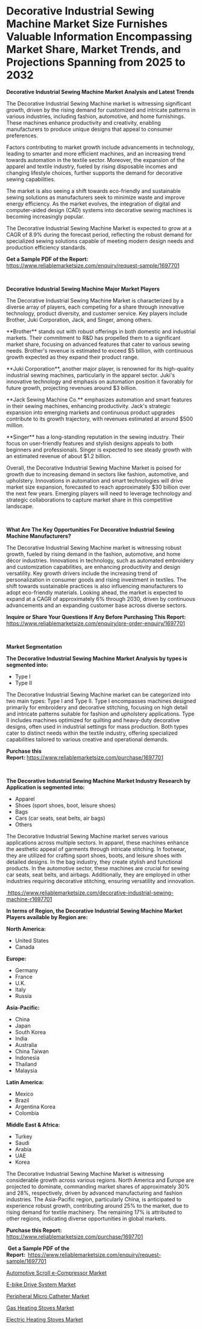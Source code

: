 <p><h1>Decorative Industrial Sewing Machine Market Size Furnishes Valuable Information Encompassing Market Share, Market Trends, and Projections Spanning from 2025 to 2032</h1></p><p><strong>Decorative Industrial Sewing Machine Market Analysis and Latest Trends</strong></p>
<p><p>The Decorative Industrial Sewing Machine market is witnessing significant growth, driven by the rising demand for customized and intricate patterns in various industries, including fashion, automotive, and home furnishings. These machines enhance productivity and creativity, enabling manufacturers to produce unique designs that appeal to consumer preferences. </p><p>Factors contributing to market growth include advancements in technology, leading to smarter and more efficient machines, and an increasing trend towards automation in the textile sector. Moreover, the expansion of the apparel and textile industry, fueled by rising disposable incomes and changing lifestyle choices, further supports the demand for decorative sewing capabilities.</p><p>The market is also seeing a shift towards eco-friendly and sustainable sewing solutions as manufacturers seek to minimize waste and improve energy efficiency. As the market evolves, the integration of digital and computer-aided design (CAD) systems into decorative sewing machines is becoming increasingly popular.</p><p>The Decorative Industrial Sewing Machine Market is expected to grow at a CAGR of 8.9% during the forecast period, reflecting the robust demand for specialized sewing solutions capable of meeting modern design needs and production efficiency standards.</p></p>
<p><strong>Get a Sample PDF of the Report:&nbsp;</strong> <a href="https://www.reliablemarketsize.com/enquiry/request-sample/1697701?utm_campaign=1901&utm_medium=2&utm_source=Github&utm_content=ia&utm_term=24032025&utm_id=decorative-industrial-sewing-machine">https://www.reliablemarketsize.com/enquiry/request-sample/1697701</a></p>
<p>&nbsp;</p>
<p><strong>Decorative Industrial Sewing Machine Major Market Players</strong></p>
<p><p>The Decorative Industrial Sewing Machine Market is characterized by a diverse array of players, each competing for a share through innovative technology, product diversity, and customer service. Key players include Brother, Juki Corporation, Jack, and Singer, among others.</p><p>**Brother** stands out with robust offerings in both domestic and industrial markets. Their commitment to R&D has propelled them to a significant market share, focusing on advanced features that cater to various sewing needs. Brother's revenue is estimated to exceed $5 billion, with continuous growth expected as they expand their product range.</p><p>**Juki Corporation**, another major player, is renowned for its high-quality industrial sewing machines, particularly in the apparel sector. Juki's innovative technology and emphasis on automation position it favorably for future growth, projecting revenues around $3 billion.</p><p>**Jack Sewing Machine Co.** emphasizes automation and smart features in their sewing machines, enhancing productivity. Jack's strategic expansion into emerging markets and continuous product upgrades contribute to its growth trajectory, with revenues estimated at around $500 million.</p><p>**Singer** has a long-standing reputation in the sewing industry. Their focus on user-friendly features and stylish designs appeals to both beginners and professionals. Singer is expected to see steady growth with an estimated revenue of about $1.2 billion.</p><p>Overall, the Decorative Industrial Sewing Machine Market is poised for growth due to increasing demand in sectors like fashion, automotive, and upholstery. Innovations in automation and smart technologies will drive market size expansion, forecasted to reach approximately $30 billion over the next few years. Emerging players will need to leverage technology and strategic collaborations to capture market share in this competitive landscape.</p></p>
<p>&nbsp;</p>
<p><strong>What Are The Key Opportunities For Decorative Industrial Sewing Machine Manufacturers?</strong></p>
<p><p>The Decorative Industrial Sewing Machine market is witnessing robust growth, fueled by rising demand in the fashion, automotive, and home décor industries. Innovations in technology, such as automated embroidery and customization capabilities, are enhancing productivity and design versatility. Key growth drivers include the increasing trend of personalization in consumer goods and rising investment in textiles. The shift towards sustainable practices is also influencing manufacturers to adopt eco-friendly materials. Looking ahead, the market is expected to expand at a CAGR of approximately 6% through 2030, driven by continuous advancements and an expanding customer base across diverse sectors.</p></p>
<p><strong>Inquire or Share Your Questions If Any Before Purchasing This Report:</strong> <a href="https://www.reliablemarketsize.com/enquiry/pre-order-enquiry/1697701?utm_campaign=1901&utm_medium=2&utm_source=Github&utm_content=ia&utm_term=24032025&utm_id=decorative-industrial-sewing-machine">https://www.reliablemarketsize.com/enquiry/pre-order-enquiry/1697701</a></p>
<p>&nbsp;</p>
<p><strong>Market Segmentation</strong></p>
<p><strong>The Decorative Industrial Sewing Machine Market Analysis by types is segmented into:</strong></p>
<p><ul><li>Type I</li><li>Type II</li></ul></p>
<p><p>The Decorative Industrial Sewing Machine market can be categorized into two main types: Type I and Type II. Type I encompasses machines designed primarily for embroidery and decorative stitching, focusing on high detail and intricate patterns suitable for fashion and upholstery applications. Type II includes machines optimized for quilting and heavy-duty decorative designs, often used in industrial settings for mass production. Both types cater to distinct needs within the textile industry, offering specialized capabilities tailored to various creative and operational demands.</p></p>
<p><strong>Purchase this Report:&nbsp;</strong><a href="https://www.reliablemarketsize.com/purchase/1697701?utm_campaign=1901&utm_medium=2&utm_source=Github&utm_content=ia&utm_term=24032025&utm_id=decorative-industrial-sewing-machine">https://www.reliablemarketsize.com/purchase/1697701</a></p>
<p>&nbsp;</p>
<p><strong>The Decorative Industrial Sewing Machine Market Industry Research by Application is segmented into:</strong></p>
<p><ul><li>Apparel</li><li>Shoes (sport shoes, boot, leisure shoes)</li><li>Bags</li><li>Cars (car seats, seat belts, air bags)</li><li>Others</li></ul></p>
<p><p>The Decorative Industrial Sewing Machine market serves various applications across multiple sectors. In apparel, these machines enhance the aesthetic appeal of garments through intricate stitching. In footwear, they are utilized for crafting sport shoes, boots, and leisure shoes with detailed designs. In the bag industry, they create stylish and functional products. In the automotive sector, these machines are crucial for sewing car seats, seat belts, and airbags. Additionally, they are employed in other industries requiring decorative stitching, ensuring versatility and innovation.</p></p>
<p><a href="https://www.reliablemarketsize.com/decorative-industrial-sewing-machine-r1697701?utm_campaign=1901&utm_medium=2&utm_source=Github&utm_content=ia&utm_term=24032025&utm_id=decorative-industrial-sewing-machine">&nbsp;https://www.reliablemarketsize.com/decorative-industrial-sewing-machine-r1697701</a></p>
<p><strong>In terms of Region, the Decorative Industrial Sewing Machine Market Players available by Region are:</strong></p>
<p>
    <p> <strong> North America: </strong>
        <ul>
            <li>United States</li>
            <li>Canada</li>
        </ul>
        </p> 
    <p> <strong> Europe: </strong>
        <ul>
            <li>Germany</li>
            <li>France</li>
            <li>U.K.</li>
            <li>Italy</li>
            <li>Russia</li>
        </ul>
        </p> 
    <p> <strong> Asia-Pacific: </strong>
        <ul>
            <li>China</li>
            <li>Japan</li>
            <li>South Korea</li>
            <li>India</li>
            <li>Australia</li>
            <li>China Taiwan</li>
            <li>Indonesia</li>
            <li>Thailand</li>
            <li>Malaysia</li>
        </ul>
        </p> 
    <p> <strong> Latin America: </strong>
        <ul>
            <li>Mexico</li>
            <li>Brazil</li>
            <li>Argentina Korea</li>
            <li>Colombia</li>
        </ul>
        </p> 
    <p> <strong> Middle East & Africa: </strong>
        <ul>
            <li>Turkey</li>
            <li>Saudi</li>
            <li>Arabia</li>
            <li>UAE</li>
            <li>Korea</li>
        </ul>
    </p>
    </p>
<p><p>The Decorative Industrial Sewing Machine Market is witnessing considerable growth across various regions. North America and Europe are projected to dominate, commanding market shares of approximately 30% and 28%, respectively, driven by advanced manufacturing and fashion industries. The Asia-Pacific region, particularly China, is anticipated to experience robust growth, contributing around 25% to the market, due to rising demand for textile machinery. The remaining 17% is attributed to other regions, indicating diverse opportunities in global markets.</p></p>
<p><strong>Purchase this Report: </strong><a href="https://www.reliablemarketsize.com/purchase/1697701?utm_campaign=1901&utm_medium=2&utm_source=Github&utm_content=ia&utm_term=24032025&utm_id=decorative-industrial-sewing-machine">https://www.reliablemarketsize.com/purchase/1697701</a></p>
<p>&nbsp;<strong>Get a Sample PDF of the Report:&nbsp;&nbsp;</strong><a href="https://www.reliablemarketsize.com/enquiry/request-sample/1697701?utm_campaign=1901&utm_medium=2&utm_source=Github&utm_content=ia&utm_term=24032025&utm_id=decorative-industrial-sewing-machine">https://www.reliablemarketsize.com/enquiry/request-sample/1697701</a></p>
<p><strong></strong></p>
<p><p><a href="https://github.com/orlinvisonju/Market-Research-Report-List-1/blob/main/automotive-scroll-e-compressor-market.md?utm_campaign=1901&utm_medium=2&utm_source=Github&utm_content=ia&utm_term=24032025&utm_id=decorative-industrial-sewing-machine">Automotive Scroll e-Compressor Market</a></p><p><a href="https://github.com/nsmifidget3/Market-Research-Report-List-1/blob/main/e-bike-drive-system-market.md?utm_campaign=1901&utm_medium=2&utm_source=Github&utm_content=ia&utm_term=24032025&utm_id=decorative-industrial-sewing-machine">E-bike Drive System Market</a></p><p><a href="https://github.com/bozzoquishmd/Market-Research-Report-List-1/blob/main/peripheral-micro-catheter-market.md?utm_campaign=1901&utm_medium=2&utm_source=Github&utm_content=ia&utm_term=24032025&utm_id=decorative-industrial-sewing-machine">Peripheral Micro Catheter Market</a></p><p><a href="https://github.com/fabrehugessf/Market-Research-Report-List-1/blob/main/gas-heating-stoves-market.md?utm_campaign=1901&utm_medium=2&utm_source=Github&utm_content=ia&utm_term=24032025&utm_id=decorative-industrial-sewing-machine">Gas Heating Stoves Market</a></p><p><a href="https://github.com/wiltsdeenyuw/Market-Research-Report-List-1/blob/main/electric-heating-stoves-market.md?utm_campaign=1901&utm_medium=2&utm_source=Github&utm_content=ia&utm_term=24032025&utm_id=decorative-industrial-sewing-machine">Electric Heating Stoves Market</a></p></p>